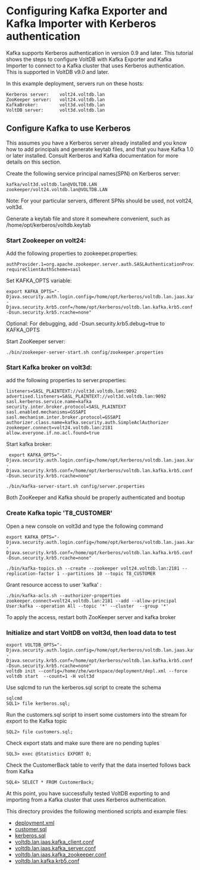Configuring Kafka Exporter and Kafka Importer with Kerberos authentication
==========================================================================

Kafka supports Kerberos authentication in version 0.9 and later. This tutorial shows the steps to configure VoltDB with Kafka Exporter and Kafka Importer to connect to a Kafka cluster that uses Kerberos authentication. This is supported in VoltDB v9.0 and later.

In this example deployment, servers run on these hosts:

    Kerberos server:    volt24.voltdb.lan
    ZooKeeper server:   volt24.voltdb.lan
    KafkaBroker:        volt3d.voltdb.lan
    VoltDB server:      volt3d.voltdb.lan


Configure Kafka to use Kerberos
-------------------------------

This assumes you have a Kerberos server already installed and you know how to add principals and generate keytab files, and that you have Kafka 1.0 or later installed. Consult Kerberos and Kafka documentation for more details on this section.

Create the following service principal names(SPN) on Kerberos server:

    kafka/volt3d.voltdb.lan@VOLTDB.LAN
    zookeeper/volt24.voltdb.lan@VOLTDB.LAN

Note: For your particular servers, different SPNs should be used, not volt24, volt3d.

Generate a keytab file and store it somewhere convenient, such as /home/opt/kerberos/voltdb.keytab

### Start Zookeeper on volt24:

Add the following properties to zookeeper.properties:

    authProvider.1=org.apache.zookeeper.server.auth.SASLAuthenticationProvider
    requireClientAuthScheme=sasl

Set KAFKA_OPTS variable:

    export KAFKA_OPTS="-Djava.security.auth.login.config=/home/opt/kerberos/voltdb.lan.jaas.kafka_zookeeper.conf -Djava.security.krb5.conf=/home/opt/kerberos/voltdb.lan.kafka.krb5.conf  -Dsun.security.krb5.rcache=none"

Optional: For debugging, add -Dsun.security.krb5.debug=true to KAFKA_OPTS

Start ZooKeeper server:

    ./bin/zookeeper-server-start.sh config/zookeeper.properties


### Start Kafka broker on volt3d:
   add the following properties to server.properties:

    listeners=SASL_PLAINTEXT://volt3d.voltdb.lan:9092
    advertised.listeners=SASL_PLAINTEXT://volt3d.voltdb.lan:9092
    sasl.kerberos.service.name=kafka
    security.inter.broker.protocol=SASL_PLAINTEXT
    sasl.enabled.mechanisms=GSSAPI
    sasl.mechanism.inter.broker.protocol=GSSAPI
    authorizer.class.name=kafka.security.auth.SimpleAclAuthorizer
    zookeeper.connect=volt24.voltdb.lan:2181
    allow.everyone.if.no.acl.found=true

Start kafka broker:

     export KAFKA_OPTS="-Djava.security.auth.login.config=/home/opt/kerberos/voltdb.lan.jaas.kafka_server.conf -Djava.security.krb5.conf=/home/opt/kerberos/voltdb.lan.kafka.krb5.conf -Dsun.security.krb5.rcache=none"

    ./bin/kafka-server-start.sh config/server.properties

Both ZooKeeper and Kafka should be properly authenticated and bootup


### Create Kafka topic 'T8_CUSTOMER'

Open a new console on volt3d and type the following command

    export KAFKA_OPTS="-Djava.security.auth.login.config=/home/opt/kerberos/voltdb.lan.jaas.kafka_server.conf -Djava.security.krb5.conf=/home/opt/kerberos/voltdb.lan.kafka.krb5.conf -Dsun.security.krb5.rcache=none"

    ./bin/kafka-topics.sh --create --zookeeper volt24.voltdb.lan:2181 --replication-factor 1 --partitions 10 --topic T8_CUSTOMER

Grant resource access to user 'kafka' :

    ./bin/kafka-acls.sh --authorizer-properties zookeeper.connect=volt24.voltdb.lan:2181 --add --allow-principal User:kafka --operation All --topic '*' --cluster  --group '*'

To apply the access, restart both ZooKeeper server and kafka broker

### Initialize and start VoltDB on volt3d, then load data to test

    export VOLTDB_OPTS="-Djava.security.auth.login.config=/home/opt/kerberos/voltdb.lan.jaas.kafka_client.conf -Djava.security.krb5.conf=/home/opt/kerberos/voltdb.lan.kafka.krb5.conf  -Dsun.security.krb5.rcache=none"
    voltdb init --config=/home/zhe/workspace/deployment/depl.xml --force
    voltdb start  --count=1 -H volt3d

Use sqlcmd to run the kerberos.sql script to create the schema

    sqlcmd
    SQL1> file kerberos.sql;

Run the customers.sql script to insert some customers into the stream for export to the Kafka topic

    SQL2> file customers.sql;

Check export stats and make sure there are no pending tuples

    SQL3> exec @Statistics EXPORT 0;

Check the CustomerBack table to verify that the data inserted follows back from Kafka

    SQL4> SELECT * FROM CustomerBack;


At this point, you have successfully tested VoltDB exporting to and importing from a Kafka cluster that uses Kerberos authentication.

This directory provides the following mentioned scripts and example files:

* [deployment.xml](deployment.xml)
* [customer.sql](customer.sql)
* [kerberos.sql](kerberos.sql)
* [voltdb.lan.jaas.kafka_client.conf](voltdb.lan.jaas.kafka_client.conf)
* [voltdb.lan.jaas.kafka_server.conf](voltdb.lan.jaas.kafka_server.conf)
* [voltdb.lan.jaas.kafka_zookeeper.conf](voltdb.lan.jaas.kafka_zookeeper.conf)
* [voltdb.lan.kafka.krb5.conf](voltdb.lan.kafka.krb5.conf)

